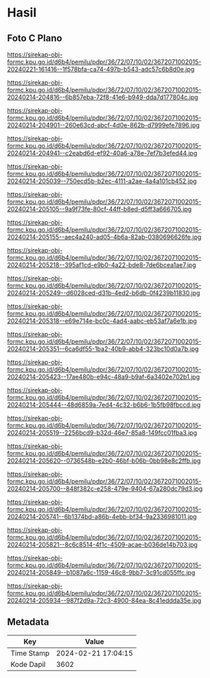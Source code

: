 # Hasil

## Foto C Plano

https://sirekap-obj-formc.kpu.go.id/d6b4/pemilu/pdpr/36/72/07/10/02/3672071002015-20240221-161416--1f578bfa-ca74-497b-b543-adc57c6b8d0e.jpg

https://sirekap-obj-formc.kpu.go.id/d6b4/pemilu/pdpr/36/72/07/10/02/3672071002015-20240214-204816--6b857eba-72f8-41e6-b949-dda7d177804c.jpg

https://sirekap-obj-formc.kpu.go.id/d6b4/pemilu/pdpr/36/72/07/10/02/3672071002015-20240214-204901--260e63cd-abcf-4d0e-862b-d7999efe7896.jpg

https://sirekap-obj-formc.kpu.go.id/d6b4/pemilu/pdpr/36/72/07/10/02/3672071002015-20240214-204941--c2eabd6d-ef92-40a6-a78e-7ef7b3efed44.jpg

https://sirekap-obj-formc.kpu.go.id/d6b4/pemilu/pdpr/36/72/07/10/02/3672071002015-20240214-205039--750ecd5b-b2ec-4111-a2ae-4a4a101cb452.jpg

https://sirekap-obj-formc.kpu.go.id/d6b4/pemilu/pdpr/36/72/07/10/02/3672071002015-20240214-205105--9a9f73fe-80cf-44ff-b8ed-d5ff3a666705.jpg

https://sirekap-obj-formc.kpu.go.id/d6b4/pemilu/pdpr/36/72/07/10/02/3672071002015-20240214-205155--aec4a240-ad05-4b6a-82ab-0380696626fe.jpg

https://sirekap-obj-formc.kpu.go.id/d6b4/pemilu/pdpr/36/72/07/10/02/3672071002015-20240214-205218--395af1cd-e9b0-4a22-bde8-7de6bcea1ae7.jpg

https://sirekap-obj-formc.kpu.go.id/d6b4/pemilu/pdpr/36/72/07/10/02/3672071002015-20240214-205249--d6028ced-d31b-4ed2-b6db-0f4239b11830.jpg

https://sirekap-obj-formc.kpu.go.id/d6b4/pemilu/pdpr/36/72/07/10/02/3672071002015-20240214-205318--e69e714e-bc0c-4ad4-aabc-eb53af7a6e1b.jpg

https://sirekap-obj-formc.kpu.go.id/d6b4/pemilu/pdpr/36/72/07/10/02/3672071002015-20240214-205351--6ca6df55-1ba2-40b9-abb4-323bc10d0a7b.jpg

https://sirekap-obj-formc.kpu.go.id/d6b4/pemilu/pdpr/36/72/07/10/02/3672071002015-20240214-205423--17ae480b-e94c-48a9-b9af-6a3402e702b1.jpg

https://sirekap-obj-formc.kpu.go.id/d6b4/pemilu/pdpr/36/72/07/10/02/3672071002015-20240214-205444--48d6859a-7ed4-4c32-b6b6-1b5fb98fbccd.jpg

https://sirekap-obj-formc.kpu.go.id/d6b4/pemilu/pdpr/36/72/07/10/02/3672071002015-20240214-205519--2256bcd9-b32d-46e7-85a8-149fcc01fba3.jpg

https://sirekap-obj-formc.kpu.go.id/d6b4/pemilu/pdpr/36/72/07/10/02/3672071002015-20240214-205620--0736548b-e2b0-46bf-b06b-0bb98e8c2ffb.jpg

https://sirekap-obj-formc.kpu.go.id/d6b4/pemilu/pdpr/36/72/07/10/02/3672071002015-20240214-205700--848f382c-e258-479e-9404-67a280dc79d3.jpg

https://sirekap-obj-formc.kpu.go.id/d6b4/pemilu/pdpr/36/72/07/10/02/3672071002015-20240214-205741--6b1374bd-a86b-4ebb-bf34-9a2336981011.jpg

https://sirekap-obj-formc.kpu.go.id/d6b4/pemilu/pdpr/36/72/07/10/02/3672071002015-20240214-205821--8c6c8514-4f1c-4509-acae-b036de14b703.jpg

https://sirekap-obj-formc.kpu.go.id/d6b4/pemilu/pdpr/36/72/07/10/02/3672071002015-20240214-205849--b1087a6c-1159-46c8-9bb7-3c91cd055ffc.jpg

https://sirekap-obj-formc.kpu.go.id/d6b4/pemilu/pdpr/36/72/07/10/02/3672071002015-20240214-205934--987f2d9a-72c3-4900-84ea-8c41eddda35e.jpg


## Metadata

| Key        | Value               |
| ---------- | ------------------- |
| Time Stamp | 2024-02-21 17:04:15 |
| Kode Dapil | 3602                |



